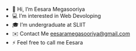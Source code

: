 - 👋 Hi, I’m Eesara Megasooriya
- 💻 I’m interested in Web Devoloping
- 🎓 I’m undergraduate at SLIIT
- ✉️ Contact Me eesaramegasooriya@gmail.com
- ⚡ Feel free to call me Eesara

<!---
EesaraMegasooriya/EesaraMegasooriya is a ✨ special ✨ repository because its `README.md` (this file) appears on your GitHub profile.
You can click the Preview link to take a look at your changes.
--->
